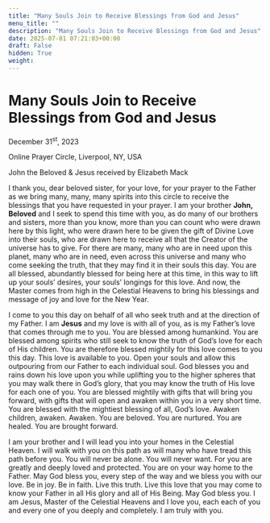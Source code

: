 ```yaml
---
title: "Many Souls Join to Receive Blessings from God and Jesus"
menu_title: ""
description: "Many Souls Join to Receive Blessings from God and Jesus"
date: 2025-07-01 07:21:03+00:00
draft: False
hidden: True
weight:
---
```

# Many Souls Join to Receive Blessings from God and Jesus

December 31<sup>st</sup>, 2023

Online Prayer Circle, Liverpool, NY, USA

John the Beloved & Jesus received by Elizabeth Mack

I thank you, dear beloved sister, for your love, for your prayer to the Father as we bring many, many, many spirits into this circle to receive the blessings that you have requested in your prayer. I am your brother **John, Beloved** and I seek to spend this time with you, as do many of our brothers and sisters, more than you know, more than you can count who were drawn here by this light, who were drawn here to be given the gift of Divine Love into their souls, who are drawn here to receive all that the Creator of the universe has to give. For there are many, many who are in need upon this planet, many who are in need, even across this universe and many who come seeking the truth, that they may find it in their souls this day. You are all blessed, abundantly blessed for being here at this time, in this way to lift up your souls’ desires, your souls’ longings for this love. And now, the Master comes from high in the Celestial Heavens to bring his blessings and message of joy and love for the New Year.

I come to you this day on behalf of all who seek truth and at the direction of my Father. I am **Jesus** and my love is with all of you, as is my Father’s love that comes through me to you. You are blessed among humankind. You are blessed among spirits who still seek to know the truth of God’s love for each of His children. You are therefore blessed mightily for this love comes to you this day. This love is available to you. Open your souls and allow this outpouring from our Father to each individual soul. God blesses you and rains down his love upon you while uplifting you to the higher spheres that you may walk there in God’s glory, that you may know the truth of His love for each one of you. 
You are blessed mightily with gifts that will bring you forward, with gifts that will open and awaken within you in a very short time. You are blessed with the mightiest blessing of all, God’s love. Awaken children, awaken. Awaken. You are beloved. You are nurtured. You are healed. You are brought forward.

I am your brother and I will lead you into your homes in the Celestial Heaven. I will walk with you on this path as will many who have tread this path before you. You will never be alone. You will never want. For you are greatly and deeply loved and protected. You are on your way home to the Father. May God bless you, every step of the way and we bless you with our love. Be in joy. Be in faith. Live this truth. Live this love that you may come to know your Father in all His glory and all of His Being. May God bless you. I am Jesus, Master of the Celestial Heavens and I love you, each each of you and every one of you deeply and completely. I am truly with you.
